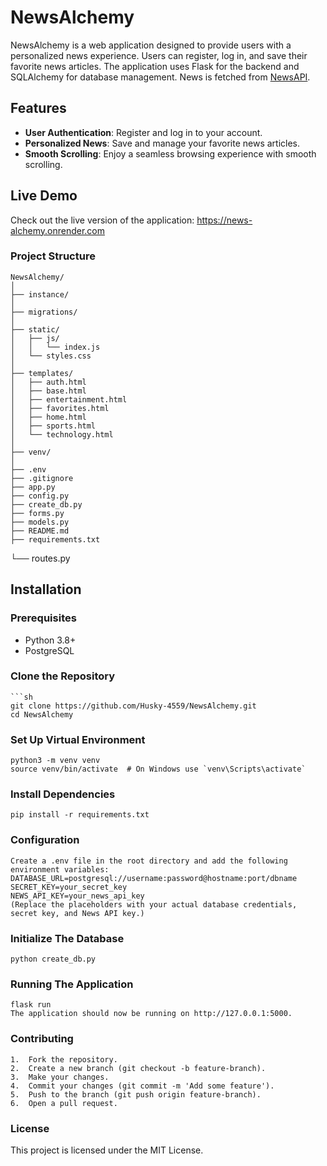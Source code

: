# NewsAlchemy

NewsAlchemy is a web application designed to provide users with a personalized news experience. Users can register, log in, and save their favorite news articles. The application uses Flask for the backend and SQLAlchemy for database management. News is fetched from [NewsAPI](https://newsapi.org/).

## Features

- **User Authentication**: Register and log in to your account.
- **Personalized News**: Save and manage your favorite news articles.
- **Smooth Scrolling**: Enjoy a seamless browsing experience with smooth scrolling.

## Live Demo

Check out the live version of the application: https://news-alchemy.onrender.com

### Project Structure
    NewsAlchemy/
    │
    ├── instance/
    │
    ├── migrations/
    │
    ├── static/
    │   ├── js/
    │   │   └── index.js
    │   └── styles.css
    │
    ├── templates/
    │   ├── auth.html
    │   ├── base.html
    │   ├── entertainment.html
    │   ├── favorites.html
    │   ├── home.html
    │   ├── sports.html
    │   └── technology.html
    │
    ├── venv/
    │
    ├── .env
    ├── .gitignore
    ├── app.py
    ├── config.py
    ├── create_db.py
    ├── forms.py
    ├── models.py
    ├── README.md
    ├── requirements.txt
└── routes.py

## Installation

### Prerequisites

- Python 3.8+
- PostgreSQL

### Clone the Repository

    ```sh
    git clone https://github.com/Husky-4559/NewsAlchemy.git
    cd NewsAlchemy

### Set Up Virtual Environment
    python3 -m venv venv
    source venv/bin/activate  # On Windows use `venv\Scripts\activate`

### Install Dependencies
    pip install -r requirements.txt

### Configuration
    Create a .env file in the root directory and add the following environment variables:
    DATABASE_URL=postgresql://username:password@hostname:port/dbname
    SECRET_KEY=your_secret_key
    NEWS_API_KEY=your_news_api_key
    (Replace the placeholders with your actual database credentials, secret key, and News API key.)

### Initialize The Database
    python create_db.py

### Running The Application
    flask run
    The application should now be running on http://127.0.0.1:5000.

### Contributing

	1.	Fork the repository.
	2.	Create a new branch (git checkout -b feature-branch).
	3.	Make your changes.
	4.	Commit your changes (git commit -m 'Add some feature').
	5.	Push to the branch (git push origin feature-branch).
	6.	Open a pull request.

### License

This project is licensed under the MIT License.


